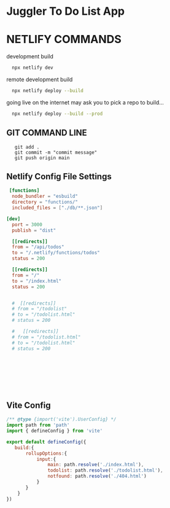 # Juggler To Do List App

# NETLIFY COMMANDS
development build
```bash
  npx netlify dev
```

remote development build
```bash
  npx netlify deploy --build
```

going live on the internet may ask you to pick a repo to build...
```bash
  npx netlify deploy --build --prod
```



## GIT COMMAND LINE

```
   git add . 
   git commit -m "commit message"
   git push origin main

```




## Netlify Config File Settings

```toml
 [functions]
  node_bundler = "esbuild"
  directory = "functions/"
  included_files = ["./db/**.json"]

[dev]
  port = 3000
  publish = "dist"

  [[redirects]]
  from = "/api/todos"
  to = "/.netlify/functions/todos"
  status = 200

  [[redirects]]
  from = "/"
  to = "/index.html"
  status = 200


  #  [[redirects]]
  # from = "/todolist"
  # to = "/todolist.html"
  # status = 200

  #   [[redirects]]
  # from = "/todolist.html"
  # to = "/todolist.html"
  # status = 200









```


## Vite Config

 ```js
/** @type {import('vite').UserConfig} */
import path from 'path'
import { defineConfig } from 'vite'

export default defineConfig({ 
    build:{   
        rollupOptions:{
            input:{
                main: path.resolve('./index.html'),
                todolist: path.resolve('./todolist.html'),
                notfound: path.resolve('./404.html')
            }
        }
     }
})
 ```
